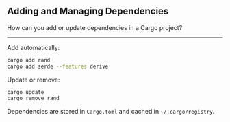 ## Adding and Managing Dependencies

How can you add or update dependencies in a Cargo project?

---

Add automatically:

```bash
cargo add rand
cargo add serde --features derive
```

Update or remove:

```bash
cargo update
cargo remove rand
```

Dependencies are stored in `Cargo.toml` and cached in `~/.cargo/registry`.


